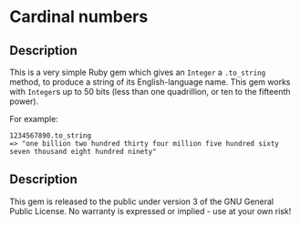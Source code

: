 # Cardinal numbers

## Description
This is a very simple Ruby gem which gives an `Integer` a `.to_string` method, to produce a string of its English-language name. This gem works with `Integer`s up to 50 bits (less than one quadrillion, or ten to the fifteenth power).

For example:
```
1234567890.to_string
=> "one billion two hundred thirty four million five hundred sixty seven thousand eight hundred ninety"
```

## Description
This gem is released to the public under version 3 of the GNU General Public License. No warranty is expressed or implied - use at your own risk!